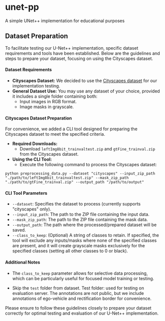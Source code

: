 # unet-pp
A simple UNet++ implementation for educational purposes

## Dataset Preparation

To facilitate testing our U-Net++ implementation, specific dataset requirements and tools have been established. Below are the guidelines and steps to prepare your dataset, focusing on using the Cityscapes dataset.

#### Dataset Requirements
- **Cityscapes Dataset:** We decided to use the [Cityscapes dataset](https://www.cityscapes-dataset.com/) for our implementation testing.
- **General Dataset Use:** You may use any dataset of your choice, provided it includes a single folder containing both:
  - Input images in RGB format.
  - Image masks in grayscale.

#### Cityscapes Dataset Preparation
For convenience, we added a CLI tool designed for preparing the Cityscapes dataset to meet the specified criteria.

- **Required Downloads:**
  - Download `leftImg8bit_trainvaltest.zip` and `gtFine_trainval.zip` from the Cityscapes dataset.
- **Using the CLI Tool:**
  - Execute the following command to process the Cityscapes dataset:
```shell
python preprocessing_data.py --dataset "cityscapes" --input_zip_path "./path/to/leftImg8bit_trainvaltest.zip" --mask_zip_path "./path/to/gtFine_trainval.zip" --output_path "/path/to/output"
```


#### CLI Tool Parameters
- `--dataset`: Specifies the dataset to process (currently supports "cityscapes" only).
- `--input_zip_path`: The path to the ZIP file containing the input data.
- `--mask_zip_path`: The path to the ZIP file containing the mask data.
- `--output_path`: The path where the processed/prepared dataset will be saved.
- `--class_to_keep`: (Optional) A string of classes to retain. If specified, the tool will exclude any inputs/masks where none of the specified classes are present, and it will create grayscale masks exclusively for the specified classes (setting all other classes to 0 or black).

#### Additional Notes
- The `class_to_keep` parameter allows for selective data processing, which can be particularly useful for focused model training or testing.
* Skip the `test`  folder from dataset. Test folder: used for testing on evaluation server. The annotations are not public, but we include annotations of ego-vehicle and rectification border for convenience.

Please ensure to follow these guidelines closely to prepare your dataset correctly for optimal testing and evaluation of our U-Net++ implementation.